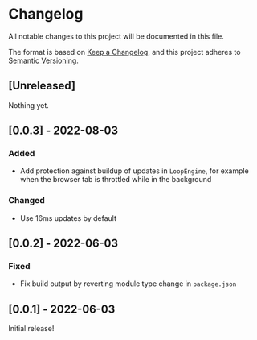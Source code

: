 # Changelog
All notable changes to this project will be documented in this file.

The format is based on [Keep a Changelog](https://keepachangelog.com/en/1.0.0/),
and this project adheres to [Semantic Versioning](https://semver.org/spec/v2.0.0.html).

## [Unreleased]

Nothing yet.

## [0.0.3] - 2022-08-03

### Added
- Add protection against buildup of updates in `LoopEngine`, for example when the browser tab is throttled while in the background

### Changed
- Use 16ms updates by default

## [0.0.2] - 2022-06-03

### Fixed
- Fix build output by reverting module type change in `package.json`

## [0.0.1] - 2022-06-03

Initial release!

